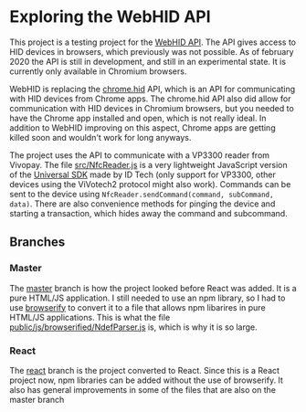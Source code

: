# Exploring the WebHID API

This project is a testing project for the [WebHID API](https://wicg.github.io/webhid/index.html).
The API gives access to HID devices in browsers, which previously was not possible. As of february 2020 the API is still in development, and still in an experimental state. It is currently only available in Chromium browsers.

WebHID is replacing the [chrome.hid](https://developer.chrome.com/apps/hid) API, which is an API for communicating with HID devices from Chrome apps. The chrome.hid API also did allow for communication with HID devices in Chromium browsers, but you needed to have the Chrome app installed and open, which is not really ideal. In addition to WebHID improving on this aspect, Chrome apps are getting killed soon and wouldn't work for long anyways.

The project uses the API to communicate with a VP3300 reader from Vivopay. The file [src/NfcReader.js](https://github.com/hakonschia/web-hid-api/blob/react/src/NfcReader.js) is a very lightweight JavaScript version of the [Universal SDK](https://idtechproducts.com/support/technical-blog/id/getting-started-with-id-techs-universal-sdk/) made by ID Tech (only support for VP3300, other devices using the ViVotech2 protocol might also work). Commands can be sent to the device using ```NfcReader.sendCommand(command, subCommand, data)```. There are also convenience methods for pinging the device and starting a transaction, which hides away the command and subcommand.

## Branches
### Master
The [master](https://github.com/hakonschia/web-hid-api/tree/master) branch is how the project looked before React was added. It is a pure HTML/JS application. I still needed to use an npm library, so I had to use [browserify](http://browserify.org/) to convert it to a file that allows npm libarires in pure HTML/JS applications. This is what the file [public/js/browserified/NdefParser.js](https://github.com/hakonschia/web-hid-api/blob/master/public/js/browserified/NdefParser.js) is, which is why it is so large.

### React
The [react](https://github.com/hakonschia/web-hid-api/tree/react) branch is the project converted to React. Since this is a React project now, npm libraries can be added without the use of browserify. It also has general improvements in some of the files that are also on the master branch
